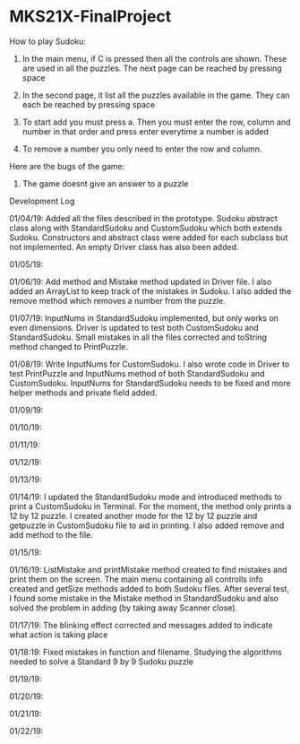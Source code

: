 # MKS21X-FinalProject

How to play Sudoku:

1. In the main menu, if C is pressed then all the controls are shown. These are used in all the puzzles. The next page can be reached by pressing space

2. In the second page, it list all the puzzles available in the game. They can each be reached by pressing space

3. To start add you must press a. Then you must enter the row, column and number in that order and press enter everytime a number is added

4. To remove a number you only need to enter the row and column.

Here are the bugs of the game:

1. The game doesnt give an answer to a puzzle

Development Log

01/04/19: Added all the files described in the prototype. Sudoku abstract class along with StandardSudoku and CustomSudoku which both 
extends Sudoku. Constructors and abstract class were added for each subclass but not implemented. An empty Driver class has also been added.

01/05/19:

01/06/19: Add method and Mistake method updated in Driver file. I also added an ArrayList to keep track of the mistakes in Sudoku. I also added the remove method which removes a number from the puzzle.

01/07/19: InputNums in StandardSudoku implemented, but only works on even dimensions. Driver is updated to test both CustomSudoku and StandardSudoku. Small mistakes in all the files corrected and toString method changed to PrintPuzzle.

01/08/19: Write InputNums for CustomSudoku. I also wrote code in Driver to test PrintPuzzle and InputNums method of both StandardSudoku and CustomSudoku. InputNums for StandardSudoku needs to be fixed and more helper methods and private field added.

01/09/19:

01/10/19:

01/11/19:

01/12/19:

01/13/19:

01/14/19: I updated the StandardSudoku mode and introduced methods to print a CustomSudoku in Terminal. For the moment, the method only prints a 12 by 12 puzzle. I created another mode for the 12 by 12 puzzle and getpuzzle in CustomSudoku file to aid in printing. I also added remove and add method to the file. 

01/15/19:

01/16/19: ListMistake and printMistake method created to find mistakes and print them on the screen. The main menu containing all controlls info created and getSize methods added to both Sudoku files. After several test, I found some mistake in the Mistake method in StandardSudoku and also solved the problem in adding (by taking away Scanner close). 

01/17/19: The blinking effect corrected and messages added to indicate what action is taking place

01/18:19: Fixed mistakes in function and filename. Studying the algorithms needed to solve a Standard 9 by 9 Sudoku puzzle

01/19/19:

01/20/19:

01/21/19:

01/22/19:



